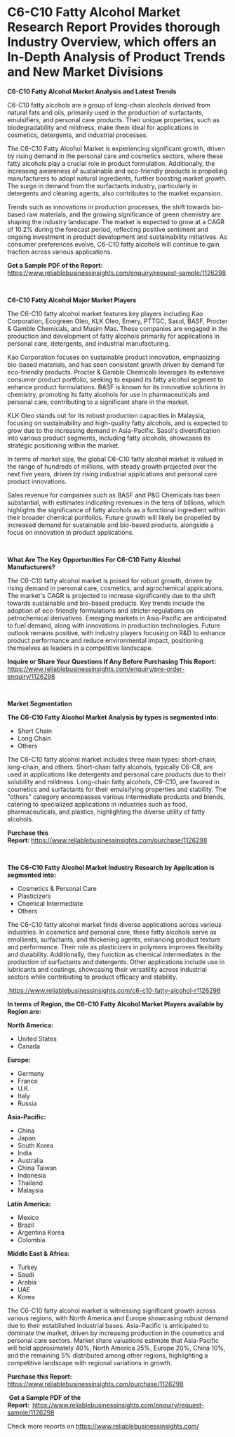 <p><h1>C6-C10 Fatty Alcohol Market Research Report Provides thorough Industry Overview, which offers an In-Depth Analysis of Product Trends and New Market Divisions</h1></p><p><strong>C6-C10 Fatty Alcohol Market Analysis and Latest Trends</strong></p>
<p><p>C6-C10 fatty alcohols are a group of long-chain alcohols derived from natural fats and oils, primarily used in the production of surfactants, emulsifiers, and personal care products. Their unique properties, such as biodegradability and mildness, make them ideal for applications in cosmetics, detergents, and industrial processes. </p><p>The C6-C10 Fatty Alcohol Market is experiencing significant growth, driven by rising demand in the personal care and cosmetics sectors, where these fatty alcohols play a crucial role in product formulation. Additionally, the increasing awareness of sustainable and eco-friendly products is propelling manufacturers to adopt natural ingredients, further boosting market growth. The surge in demand from the surfactants industry, particularly in detergents and cleaning agents, also contributes to the market expansion.</p><p>Trends such as innovations in production processes, the shift towards bio-based raw materials, and the growing significance of green chemistry are shaping the industry landscape. The market is expected to grow at a CAGR of 10.2% during the forecast period, reflecting positive sentiment and ongoing investment in product development and sustainability initiatives. As consumer preferences evolve, C6-C10 fatty alcohols will continue to gain traction across various applications.</p></p>
<p><strong>Get a Sample PDF of the Report:&nbsp;</strong> <a href="https://www.reliablebusinessinsights.com/enquiry/request-sample/1126298?utm_campaign=101&utm_medium=2&utm_source=Github&utm_content=ia&utm_term=01022025&utm_id=c6-c10-fatty-alcohol">https://www.reliablebusinessinsights.com/enquiry/request-sample/1126298</a></p>
<p>&nbsp;</p>
<p><strong>C6-C10 Fatty Alcohol Major Market Players</strong></p>
<p><p>The C6-C10 fatty alcohol market features key players including Kao Corporation, Ecogreen Oleo, KLK Oleo, Emery, PTTGC, Sasol, BASF, Procter & Gamble Chemicals, and Musim Mas. These companies are engaged in the production and development of fatty alcohols primarily for applications in personal care, detergents, and industrial manufacturing.</p><p>Kao Corporation focuses on sustainable product innovation, emphasizing bio-based materials, and has seen consistent growth driven by demand for eco-friendly products. Procter & Gamble Chemicals leverages its extensive consumer product portfolio, seeking to expand its fatty alcohol segment to enhance product formulations. BASF is known for its innovative solutions in chemistry, promoting its fatty alcohols for use in pharmaceuticals and personal care, contributing to a significant share in the market.</p><p>KLK Oleo stands out for its robust production capacities in Malaysia, focusing on sustainability and high-quality fatty alcohols, and is expected to grow due to the increasing demand in Asia-Pacific. Sasol's diversification into various product segments, including fatty alcohols, showcases its strategic positioning within the market.</p><p>In terms of market size, the global C6-C10 fatty alcohol market is valued in the range of hundreds of millions, with steady growth projected over the next five years, driven by rising industrial applications and personal care product innovations. </p><p>Sales revenue for companies such as BASF and P&G Chemicals has been substantial, with estimates indicating revenues in the tens of billions, which highlights the significance of fatty alcohols as a functional ingredient within their broader chemical portfolios. Future growth will likely be propelled by increased demand for sustainable and bio-based products, alongside a focus on innovation in product applications.</p></p>
<p>&nbsp;</p>
<p><strong>What Are The Key Opportunities For C6-C10 Fatty Alcohol Manufacturers?</strong></p>
<p><p>The C6-C10 fatty alcohol market is poised for robust growth, driven by rising demand in personal care, cosmetics, and agrochemical applications. The market's CAGR is projected to increase significantly due to the shift towards sustainable and bio-based products. Key trends include the adoption of eco-friendly formulations and stricter regulations on petrochemical derivatives. Emerging markets in Asia-Pacific are anticipated to fuel demand, along with innovations in production technologies. Future outlook remains positive, with industry players focusing on R&D to enhance product performance and reduce environmental impact, positioning themselves as leaders in a competitive landscape.</p></p>
<p><strong>Inquire or Share Your Questions If Any Before Purchasing This Report:</strong> <a href="https://www.reliablebusinessinsights.com/enquiry/pre-order-enquiry/1126298?utm_campaign=101&utm_medium=2&utm_source=Github&utm_content=ia&utm_term=01022025&utm_id=c6-c10-fatty-alcohol">https://www.reliablebusinessinsights.com/enquiry/pre-order-enquiry/1126298</a></p>
<p>&nbsp;</p>
<p><strong>Market Segmentation</strong></p>
<p><strong>The C6-C10 Fatty Alcohol Market Analysis by types is segmented into:</strong></p>
<p><ul><li>Short Chain</li><li>Long Chain</li><li>Others</li></ul></p>
<p><p>The C6-C10 fatty alcohol market includes three main types: short-chain, long-chain, and others. Short-chain fatty alcohols, typically C6-C8, are used in applications like detergents and personal care products due to their solubility and mildness. Long-chain fatty alcohols, C9-C10, are favored in cosmetics and surfactants for their emulsifying properties and stability. The "others" category encompasses various intermediate products and blends, catering to specialized applications in industries such as food, pharmaceuticals, and plastics, highlighting the diverse utility of fatty alcohols.</p></p>
<p><strong>Purchase this Report:&nbsp;</strong><a href="https://www.reliablebusinessinsights.com/purchase/1126298?utm_campaign=101&utm_medium=2&utm_source=Github&utm_content=ia&utm_term=01022025&utm_id=c6-c10-fatty-alcohol">https://www.reliablebusinessinsights.com/purchase/1126298</a></p>
<p>&nbsp;</p>
<p><strong>The C6-C10 Fatty Alcohol Market Industry Research by Application is segmented into:</strong></p>
<p><ul><li>Cosmetics & Personal Care</li><li>Plasticizers</li><li>Chemical Intermediate</li><li>Others</li></ul></p>
<p><p>The C6-C10 fatty alcohol market finds diverse applications across various industries. In cosmetics and personal care, these fatty alcohols serve as emollients, surfactants, and thickening agents, enhancing product texture and performance. Their role as plasticizers in polymers improves flexibility and durability. Additionally, they function as chemical intermediates in the production of surfactants and detergents. Other applications include use in lubricants and coatings, showcasing their versatility across industrial sectors while contributing to product efficacy and stability.</p></p>
<p><a href="https://www.reliablebusinessinsights.com/c6-c10-fatty-alcohol-r1126298?utm_campaign=101&utm_medium=2&utm_source=Github&utm_content=ia&utm_term=01022025&utm_id=c6-c10-fatty-alcohol">&nbsp;https://www.reliablebusinessinsights.com/c6-c10-fatty-alcohol-r1126298</a></p>
<p><strong>In terms of Region, the C6-C10 Fatty Alcohol Market Players available by Region are:</strong></p>
<p>
    <p> <strong> North America: </strong>
        <ul>
            <li>United States</li>
            <li>Canada</li>
        </ul>
        </p> 
    <p> <strong> Europe: </strong>
        <ul>
            <li>Germany</li>
            <li>France</li>
            <li>U.K.</li>
            <li>Italy</li>
            <li>Russia</li>
        </ul>
        </p> 
    <p> <strong> Asia-Pacific: </strong>
        <ul>
            <li>China</li>
            <li>Japan</li>
            <li>South Korea</li>
            <li>India</li>
            <li>Australia</li>
            <li>China Taiwan</li>
            <li>Indonesia</li>
            <li>Thailand</li>
            <li>Malaysia</li>
        </ul>
        </p> 
    <p> <strong> Latin America: </strong>
        <ul>
            <li>Mexico</li>
            <li>Brazil</li>
            <li>Argentina Korea</li>
            <li>Colombia</li>
        </ul>
        </p> 
    <p> <strong> Middle East & Africa: </strong>
        <ul>
            <li>Turkey</li>
            <li>Saudi</li>
            <li>Arabia</li>
            <li>UAE</li>
            <li>Korea</li>
        </ul>
    </p>
    </p>
<p><p>The C6-C10 fatty alcohol market is witnessing significant growth across various regions, with North America and Europe showcasing robust demand due to their established industrial bases. Asia-Pacific is anticipated to dominate the market, driven by increasing production in the cosmetics and personal care sectors. Market share valuations estimate that Asia-Pacific will hold approximately 40%, North America 25%, Europe 20%, China 10%, and the remaining 5% distributed among other regions, highlighting a competitive landscape with regional variations in growth.</p></p>
<p><strong>Purchase this Report: </strong><a href="https://www.reliablebusinessinsights.com/purchase/1126298?utm_campaign=101&utm_medium=2&utm_source=Github&utm_content=ia&utm_term=01022025&utm_id=c6-c10-fatty-alcohol">https://www.reliablebusinessinsights.com/purchase/1126298</a></p>
<p>&nbsp;<strong>Get a Sample PDF of the Report:&nbsp;&nbsp;</strong><a href="https://www.reliablebusinessinsights.com/enquiry/request-sample/1126298?utm_campaign=101&utm_medium=2&utm_source=Github&utm_content=ia&utm_term=01022025&utm_id=c6-c10-fatty-alcohol">https://www.reliablebusinessinsights.com/enquiry/request-sample/1126298</a></p>
<p><strong></strong></p>
<p>Check more reports on <a href="https://www.reliablebusinessinsights.com/?utm_campaign=101&utm_medium=2&utm_source=Github&utm_content=ia&utm_term=01022025&utm_id=c6-c10-fatty-alcohol">https://www.reliablebusinessinsights.com/</a></p>